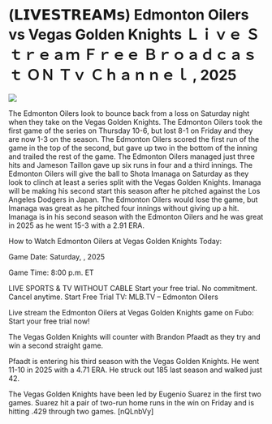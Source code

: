# (𝗟𝗜𝗩𝗘𝗦𝗧𝗥𝗘𝗔𝗠𝘀) Edmonton Oilers vs Vegas Golden Knights Ｌｉｖｅ Ｓｔｒｅａｍ Ｆｒｅｅ Ｂｒｏａｄｃａｓｔ ＯＮ Ｔｖ Ｃｈａｎｎｅｌ , 2025  
  
  
[![](https://i.imgur.com/qSNzIqt.png)](https://movie.rssnews.media/HTFqiICso.php)  
  
The Edmonton Oilers look to bounce back from a loss on Saturday night when they take on the Vegas Golden Knights. The Edmonton Oilers took the first game of the series on Thursday 10-6, but lost 8-1 on Friday and they are now 1-3 on the season. The Edmonton Oilers scored the first run of the game in the top of the second, but gave up two in the bottom of the inning and trailed the rest of the game. The Edmonton Oilers managed just three hits and Jameson Taillon gave up six runs in four and a third innings. The Edmonton Oilers will give the ball to Shota Imanaga on Saturday as they look to clinch at least a series split with the Vegas Golden Knights. Imanaga will be making his second start this season after he pitched against the Los Angeles Dodgers in Japan. The Edmonton Oilers would lose the game, but Imanaga was great as he pitched four innings without giving up a hit. Imanaga is in his second season with the Edmonton Oilers and he was great in 2025 as he went 15-3 with a 2.91 ERA.

How to Watch Edmonton Oilers at Vegas Golden Knights Today:

Game Date: Saturday, , 2025

Game Time: 8:00 p.m. ET

LIVE SPORTS & TV WITHOUT CABLE
Start your free trial. No commitment. Cancel anytime.
Start Free Trial
TV: MLB.TV – Edmonton Oilers

Live stream the Edmonton Oilers at Vegas Golden Knights game on Fubo: Start your free trial now!

The Vegas Golden Knights will counter with Brandon Pfaadt as they try and win a second straight game.

Pfaadt is entering his third season with the Vegas Golden Knights. He went 11-10 in 2025 with a 4.71 ERA. He struck out 185 last season and walked just 42.

The Vegas Golden Knights have been led by Eugenio Suarez in the first two games. Suarez hit a pair of two-run home runs in the win on Friday and is hitting .429 through two games. [nQLnbVy]
